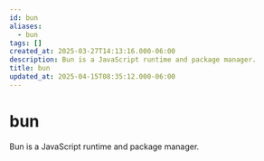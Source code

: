 ```yaml
---
id: bun
aliases:
  - bun
tags: []
created_at: 2025-03-27T14:13:16.000-06:00
description: Bun is a JavaScript runtime and package manager.
title: bun
updated_at: 2025-04-15T08:35:12.000-06:00
---
```


# bun

Bun is a JavaScript runtime and package manager.
